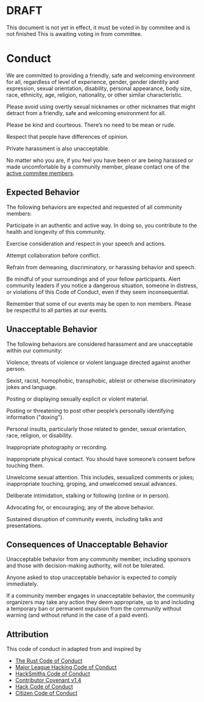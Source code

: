 # DRAFT

This document is not yet in effect, it must be voted in by commitee and is not finished
This is awaiting voting in from committee.

# Conduct

We are committed to providing a friendly, safe and welcoming environment for all, regardless of level of experience, gender, gender identity and expression, sexual orientation, disability, personal appearance, body size, race, ethnicity, age, religion, nationality, or other similar characteristic.

Please avoid using overtly sexual nicknames or other nicknames that might detract from a friendly, safe and welcoming environment for all.

Please be kind and courteous. There’s no need to be mean or rude.

Respect that people have differences of opinion.

Private harassment is also unacceptable. 

No matter who you are, if you feel you have been or are being harassed or made uncomfortable by a community member, please contact one of the [active commitee members](mailto:president@hacs.tech?Subject=Code%20Of%20Conduct ).


## Expected Behavior

The following behaviors are expected and requested of all community members:

Participate in an authentic and active way. In doing so, you contribute to the health and longevity of this community.

Exercise consideration and respect in your speech and actions.

Attempt collaboration before conflict.

Refrain from demeaning, discriminatory, or harassing behavior and speech.

Be mindful of your surroundings and of your fellow participants. Alert community leaders if you notice a dangerous situation, someone in distress, or violations of this Code of Conduct, even if they seem inconsequential.

Remember that some of our events may be open to non members. Please be respectful to all parties at our events.

## Unacceptable Behavior

The following behaviors are considered harassment and are unacceptable within our community:

Violence, threats of violence or violent language directed against another person.

Sexist, racist, homophobic, transphobic, ableist or otherwise discriminatory jokes and language.

Posting or displaying sexually explicit or violent material.

Posting or threatening to post other people’s personally identifying information ("doxing").

Personal insults, particularly those related to gender, sexual orientation, race, religion, or disability.

Inappropriate photography or recording.

Inappropriate physical contact. You should have someone’s consent before touching them.

Unwelcome sexual attention. This includes, sexualized comments or jokes; inappropriate touching, groping, and unwelcomed sexual advances.

Deliberate intimidation, stalking or following (online or in person).

Advocating for, or encouraging, any of the above behavior.

Sustained disruption of community events, including talks and presentations.

## Consequences of Unacceptable Behavior

Unacceptable behavior from any community member, including sponsors and those with decision-making authority, will not be tolerated.

Anyone asked to stop unacceptable behavior is expected to comply immediately.

If a community member engages in unacceptable behavior, the community organizers may take any action they deem appropriate, up to and including a temporary ban or permanent expulsion from the community without warning (and without refund in the case of a paid event).

## Attribution

This code of conduct in adapted from and inspired by

- [The Rust Code of Conduct](https://www.rust-lang.org/en-US/conduct.html)
- [Major League Hacking Code of Conduct](https://static.mlh.io/docs/mlh-code-of-conduct.pdf)
- [HackSmiths Code of Conduct](https://github.com/hacksmiths/code-of-conduct)
- [Contributor Covenant v1.4](http://contributor-covenant.org/version/1/4/)
- [Hack Code of Conduct](https://hackcodeofconduct.org/)
- [Citizen Code of Conduct](http://citizencodeofconduct.org/)
